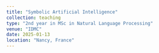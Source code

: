 ```yaml
---
title: "Symbolic Artificial Intelligence"
collection: teaching
type: "2nd year in MSc in Natural Language Processing"
venue: "IDMC"
date: 2025-01-13
location: "Nancy, France"
---
```


